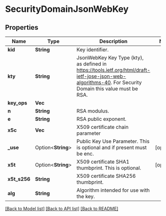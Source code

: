 # SecurityDomainJsonWebKey

## Properties

Name | Type | Description | Notes
------------ | ------------- | ------------- | -------------
**kid** | **String** | Key identifier. | 
**kty** | **String** | JsonWebKey Key Type (kty), as defined in https://tools.ietf.org/html/draft-ietf-jose-json-web-algorithms-40. For Security Domain this value must be RSA. | 
**key_ops** | **Vec<String>** |  | 
**n** | **String** | RSA modulus. | 
**e** | **String** | RSA public exponent. | 
**x5c** | **Vec<String>** | X509 certificate chain parameter | 
**_use** | Option<**String**> | Public Key Use Parameter. This is optional and if present must be enc. | [optional]
**x5t** | Option<**String**> | X509 certificate SHA1 thumbprint. This is optional. | [optional]
**x5t_s256** | **String** | X509 certificate SHA256 thumbprint. | 
**alg** | **String** | Algorithm intended for use with the key. | 

[[Back to Model list]](../README.md#documentation-for-models) [[Back to API list]](../README.md#documentation-for-api-endpoints) [[Back to README]](../README.md)


